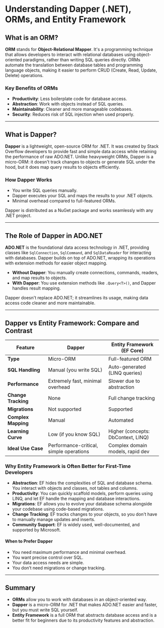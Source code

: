 # Understanding Dapper (.NET), ORMs, and Entity Framework

## What is an ORM?

**ORM** stands for **Object-Relational Mapper**. It's a programming technique that allows developers to interact with relational databases using object-oriented paradigms, rather than writing SQL queries directly. ORMs automate the translation between database tables and programming language objects, making it easier to perform CRUD (Create, Read, Update, Delete) operations.

### Key Benefits of ORMs

- **Productivity**: Less boilerplate code for database access.
- **Abstraction**: Work with objects instead of SQL queries.
- **Maintainability**: Cleaner and more manageable codebases.
- **Security**: Reduces risk of SQL injection when used properly.

---

## What is Dapper?

**Dapper** is a lightweight, open-source ORM for .NET. It was created by Stack Overflow developers to provide fast and simple data access while retaining the performance of raw ADO.NET. Unlike heavyweight ORMs, Dapper is a micro-ORM: it doesn't track changes to objects or generate SQL under the hood, but it does map query results to objects efficiently.

### How Dapper Works

- You write SQL queries manually.
- Dapper executes your SQL and maps the results to your .NET objects.
- Minimal overhead compared to full-featured ORMs.

Dapper is distributed as a NuGet package and works seamlessly with any .NET project.

---

## The Role of Dapper in ADO.NET

**ADO.NET** is the foundational data access technology in .NET, providing classes like `SqlConnection`, `SqlCommand`, and `SqlDataReader` for interacting with databases. Dapper builds on top of ADO.NET, wrapping its operations with extension methods for easier object mapping.

- **Without Dapper**: You manually create connections, commands, readers, and map results to objects.
- **With Dapper**: You use extension methods like `.Query<T>()`, and Dapper handles result mapping.

Dapper doesn't replace ADO.NET; it streamlines its usage, making data access code cleaner and more maintainable.

---

## Dapper vs Entity Framework: Compare and Contrast

| Feature                    | Dapper                                   | Entity Framework (EF Core)        |
|----------------------------|------------------------------------------|-----------------------------------|
| **Type**                   | Micro-ORM                                | Full-featured ORM                 |
| **SQL Handling**           | Manual (you write SQL)                   | Auto-generated (LINQ queries)     |
| **Performance**            | Extremely fast, minimal overhead         | Slower due to abstraction         |
| **Change Tracking**        | None                                     | Full change tracking              |
| **Migrations**             | Not supported                            | Supported                         |
| **Complex Mapping**        | Manual                                   | Automated                         |
| **Learning Curve**         | Low (if you know SQL)                    | Higher (concepts: DbContext, LINQ)|
| **Ideal Use Case**         | Performance-critical, simple operations  | Complex domain models, rapid dev   |

### Why Entity Framework is Often Better for First-Time Developers

- **Abstraction**: EF hides the complexities of SQL and database schema. You interact with objects and classes, not tables and columns.
- **Productivity**: You can quickly scaffold models, perform queries using LINQ, and let EF handle the mapping and database interactions.
- **Migrations**: EF allows you to evolve your database schema alongside your codebase using code-based migrations.
- **Change Tracking**: EF tracks changes to your objects, so you don't have to manually manage updates and inserts.
- **Community Support**: EF is widely used, well-documented, and supported by Microsoft.

#### When to Prefer Dapper

- You need maximum performance and minimal overhead.
- You want precise control over SQL.
- Your data access needs are simple.
- You don’t need migrations or change tracking.

---

## Summary

- **ORMs** allow you to work with databases in an object-oriented way.
- **Dapper** is a micro-ORM for .NET that makes ADO.NET easier and faster, but you must write SQL yourself.
- **Entity Framework** is a full ORM that abstracts database access and is a better fit for beginners due to its productivity features and abstraction.
